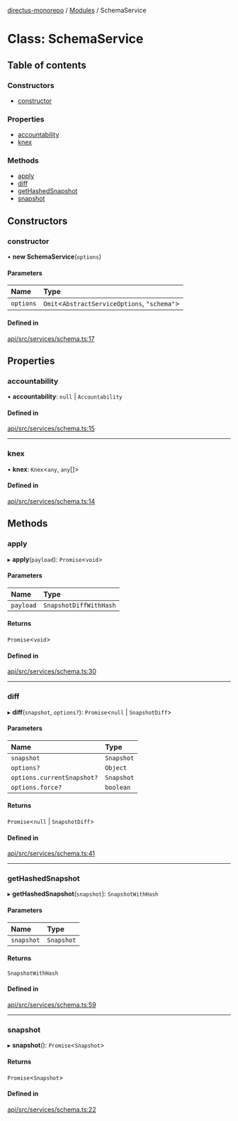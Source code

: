 [directus-monorepo](../README.md) / [Modules](../modules.md) / SchemaService

# Class: SchemaService

## Table of contents

### Constructors

- [constructor](SchemaService.md#constructor)

### Properties

- [accountability](SchemaService.md#accountability)
- [knex](SchemaService.md#knex)

### Methods

- [apply](SchemaService.md#apply)
- [diff](SchemaService.md#diff)
- [getHashedSnapshot](SchemaService.md#gethashedsnapshot)
- [snapshot](SchemaService.md#snapshot)

## Constructors

### constructor

• **new SchemaService**(`options`)

#### Parameters

| Name | Type |
| :------ | :------ |
| `options` | `Omit`<`AbstractServiceOptions`, ``"schema"``\> |

#### Defined in

[api/src/services/schema.ts:17](https://github.com/directus/directus/blob/953c2f95d/api/src/services/schema.ts#L17)

## Properties

### accountability

• **accountability**: ``null`` \| `Accountability`

#### Defined in

[api/src/services/schema.ts:15](https://github.com/directus/directus/blob/953c2f95d/api/src/services/schema.ts#L15)

___

### knex

• **knex**: `Knex`<`any`, `any`[]\>

#### Defined in

[api/src/services/schema.ts:14](https://github.com/directus/directus/blob/953c2f95d/api/src/services/schema.ts#L14)

## Methods

### apply

▸ **apply**(`payload`): `Promise`<`void`\>

#### Parameters

| Name | Type |
| :------ | :------ |
| `payload` | `SnapshotDiffWithHash` |

#### Returns

`Promise`<`void`\>

#### Defined in

[api/src/services/schema.ts:30](https://github.com/directus/directus/blob/953c2f95d/api/src/services/schema.ts#L30)

___

### diff

▸ **diff**(`snapshot`, `options?`): `Promise`<``null`` \| `SnapshotDiff`\>

#### Parameters

| Name | Type |
| :------ | :------ |
| `snapshot` | `Snapshot` |
| `options?` | `Object` |
| `options.currentSnapshot?` | `Snapshot` |
| `options.force?` | `boolean` |

#### Returns

`Promise`<``null`` \| `SnapshotDiff`\>

#### Defined in

[api/src/services/schema.ts:41](https://github.com/directus/directus/blob/953c2f95d/api/src/services/schema.ts#L41)

___

### getHashedSnapshot

▸ **getHashedSnapshot**(`snapshot`): `SnapshotWithHash`

#### Parameters

| Name | Type |
| :------ | :------ |
| `snapshot` | `Snapshot` |

#### Returns

`SnapshotWithHash`

#### Defined in

[api/src/services/schema.ts:59](https://github.com/directus/directus/blob/953c2f95d/api/src/services/schema.ts#L59)

___

### snapshot

▸ **snapshot**(): `Promise`<`Snapshot`\>

#### Returns

`Promise`<`Snapshot`\>

#### Defined in

[api/src/services/schema.ts:22](https://github.com/directus/directus/blob/953c2f95d/api/src/services/schema.ts#L22)
